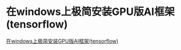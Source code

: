 # 在windows上极简安装GPU版AI框架(tensorflow)
[在windows上极简安装GPU版AI框架(tensorflow)](https://aiwithcloud.com/2021/02/01/%e5%9c%a8windows%e4%b8%8a%e6%9e%81%e7%ae%80%e5%ae%89%e8%a3%85gpu%e7%89%88ai%e6%a1%86%e6%9e%b6tensorflow/)